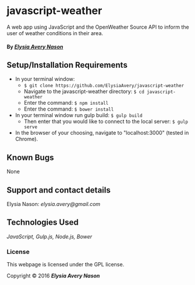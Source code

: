 # javascript-weather
A web app using JavaScript and the OpenWeather Source API to inform the user of weather conditions in their area.

#### By _[**Elysia Avery Nason**](https://github.com/elysiaavery)_

## Setup/Installation Requirements

* In your terminal window:
  * `$ git clone https://github.com/ElysiaAvery/javascript-weather`
  * Navigate to the javascript-weather directory: `$ cd javascript-weather`
  * Enter the command: `$ npm install`
  * Enter the command: `$ bower install`
* In your terminal window run gulp build: `$ gulp build`
  * Then enter that you would like to connect to the local server: `$ gulp serve`
* In the browser of your choosing, navigate to "localhost:3000" (tested in Chrome).

## Known Bugs

None

## Support and contact details

Elysia Nason: _elysia.avery@gmail.com_

## Technologies Used

_JavaScript,
Gulp.js,
Node.js,
Bower_

### License

This webpage is licensed under the GPL license.

Copyright &copy; 2016 **_Elysia Avery Nason_**
